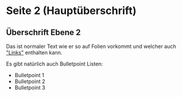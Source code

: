 # Seite 2 (Hauptüberschrift)
## Überschrift Ebene 2

Das ist normaler Text wie er so auf Folien vorkommt und welcher auch ["Links"]("https://www.google.com/search?q=Links") enthalten kann.

Es gibt natürlich auch Bulletpoint Listen:

* Bulletpoint 1
* Bulletpoint 2
* Bulletpoint 3
